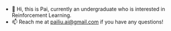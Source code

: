 - 👋 Hi, this is Pai, currently an undergraduate who is interested in Reinforcement Learning.
- 📫 Reach me at pailiu.ai@gmail.com if you have any questions!

<!---
Coder-PAI/Coder-PAI is a ✨ special ✨ repository because its `README.md` (this file) appears on your GitHub profile.
You can click the Preview link to take a look at your changes.
--->
